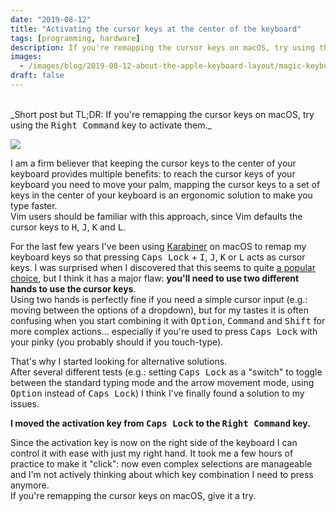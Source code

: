 ```yaml
---
date: "2019-08-12"
title: "Activating the cursor keys at the center of the keyboard"
tags: [programming, hardware]
description: If you're remapping the cursor keys on macOS, try using the right Command key to activate them
images:
  - /images/blog/2019-08-12-about-the-apple-keyboard-layout/magic-keyboard.svg
draft: false
---
```


<br />
_Short post but TL;DR: If you're remapping the cursor keys on macOS, try using the <kbd>Right Command</kbd> key to activate them._

![](/images/blog/2019-08-12-about-the-apple-keyboard-layout/magic-keyboard.svg)

I am a firm believer that keeping the cursor keys to the center of your keyboard provides multiple benefits: to reach the cursor keys of your keyboard you need to move your palm, mapping the cursor keys to a set of keys in the center of your keyboard is an ergonomic solution to make you type faster.  
Vim users should be familiar with this approach, since Vim defaults the cursor keys to <kbd>H</kbd>, <kbd>J</kbd>, <kbd>K</kbd> and <kbd>L</kbd>.

For the last few years I've been using [Karabiner](https://pqrs.org/osx/karabiner/) on macOS to remap my keyboard keys so that pressing <kbd>Caps Lock</kbd> + <kbd>I</kbd>, <kbd>J</kbd>, <kbd>K</kbd> or <kbd>L</kbd> acts as cursor keys. I was surprised when I discovered that this seems to quite [a popular choice](https://tonsky.me/blog/cursor-keys/), but I think it has a major flaw: **you'll need to use two different hands to use the cursor keys**.  
Using two hands is perfectly fine if you need a simple cursor input (e.g.: moving between the options of a dropdown), but for my tastes it is often confusing when you start combining it with <kbd>Option</kbd>, <kbd>Command</kbd> and <kbd>Shift</kbd> for more complex actions... especially if you're used to press <kbd>Caps Lock</kbd> with your pinky (you probably should if you touch-type).

That's why I started looking for alternative solutions.  
After several different tests (e.g.: setting <kbd>Caps Lock</kbd> as a "switch" to toggle between the standard typing mode and the arrow movement mode, using <kbd>Option</kbd> instead of <kbd>Caps Lock</kbd>) I think I've finally found a solution to my issues.

**I moved the activation key from <kbd>Caps Lock</kbd> to the <kbd>Right Command</kbd> key.**

Since the activation key is now on the right side of the keyboard I can control it with ease with just my right hand. It took me a few hours of practice to make it "click": now even complex selections are manageable and I'm not actively thinking about which key combination I need to press anymore.  
If you're remapping the cursor keys on macOS, give it a try.
